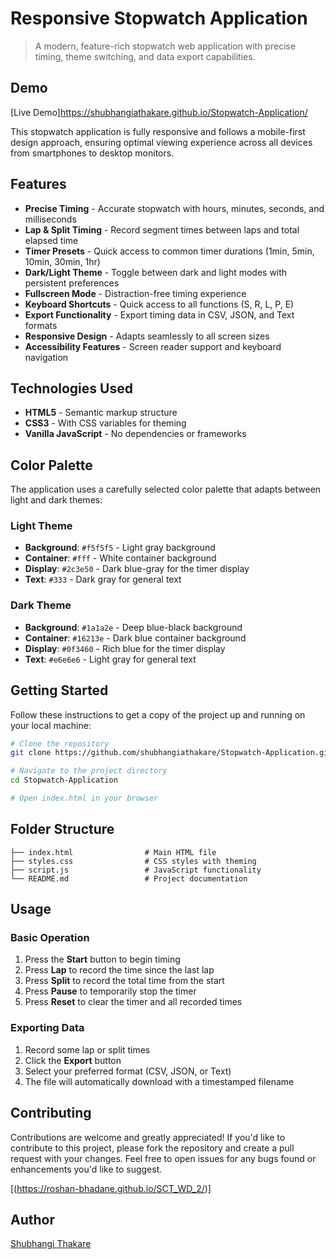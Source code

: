 # Responsive Stopwatch Application

> A modern, feature-rich stopwatch web application with precise timing, theme switching, and data export capabilities.

## Demo

[Live Demo]https://shubhangiathakare.github.io/Stopwatch-Application/


This stopwatch application is fully responsive and follows a mobile-first design approach, ensuring optimal viewing experience across all devices from smartphones to desktop monitors.

## Features

- **Precise Timing** - Accurate stopwatch with hours, minutes, seconds, and milliseconds
- **Lap & Split Timing** - Record segment times between laps and total elapsed time
- **Timer Presets** - Quick access to common timer durations (1min, 5min, 10min, 30min, 1hr)
- **Dark/Light Theme** - Toggle between dark and light modes with persistent preferences
- **Fullscreen Mode** - Distraction-free timing experience
- **Keyboard Shortcuts** - Quick access to all functions (S, R, L, P, E)
- **Export Functionality** - Export timing data in CSV, JSON, and Text formats
- **Responsive Design** - Adapts seamlessly to all screen sizes
- **Accessibility Features** - Screen reader support and keyboard navigation

## Technologies Used

- **HTML5** - Semantic markup structure
- **CSS3** - With CSS variables for theming
- **Vanilla JavaScript** - No dependencies or frameworks

## Color Palette

The application uses a carefully selected color palette that adapts between light and dark themes:

### Light Theme
- **Background**: `#f5f5f5` - Light gray background
- **Container**: `#fff` - White container background
- **Display**: `#2c3e50` - Dark blue-gray for the timer display
- **Text**: `#333` - Dark gray for general text

### Dark Theme
- **Background**: `#1a1a2e` - Deep blue-black background
- **Container**: `#16213e` - Dark blue container background
- **Display**: `#0f3460` - Rich blue for the timer display
- **Text**: `#e6e6e6` - Light gray for general text

## Getting Started

Follow these instructions to get a copy of the project up and running on your local machine:

```bash
# Clone the repository
git clone https://github.com/shubhangiathakare/Stopwatch-Application.git

# Navigate to the project directory
cd Stopwatch-Application

# Open index.html in your browser
```

## Folder Structure

```
├── index.html                # Main HTML file
├── styles.css                # CSS styles with theming
├── script.js                 # JavaScript functionality
└── README.md                 # Project documentation
```

## Usage

### Basic Operation
1. Press the **Start** button to begin timing
2. Press **Lap** to record the time since the last lap
3. Press **Split** to record the total time from the start
4. Press **Pause** to temporarily stop the timer
5. Press **Reset** to clear the timer and all recorded times

### Exporting Data
1. Record some lap or split times
2. Click the **Export** button
3. Select your preferred format (CSV, JSON, or Text)
4. The file will automatically download with a timestamped filename

## Contributing

Contributions are welcome and greatly appreciated! If you'd like to contribute to this project, please fork the repository and create a pull request with your changes. Feel free to open issues for any bugs found or enhancements you'd like to suggest.

[(https://roshan-bhadane.github.io/SCT_WD_2/)]
## Author

[Shubhangi Thakare]([https://github.com/shubhangiathakare])
